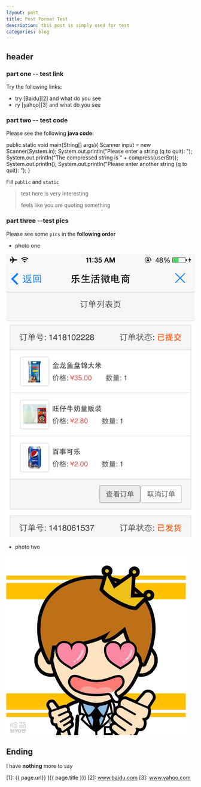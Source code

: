 ```yaml
---
layout: post
title: Post Format Test
description: this post is simply used for test
categories: blog
---
```


## header 

### part one -- test link
Try the following links:

* try [Baidu][2] and what do you see
* ry [yahoo][3] and what do you see


### part two -- test code
Please see the following **java code**:

public static void main(String[] args){
	Scanner input = new Scanner(System.in);
	System.out.println("Please enter a string (q to quit): ");  	
	System.out.println("The compressed string is " + compress(userStr));
	System.out.println();
	System.out.println("Please enter another string (q to quit): ");
}
 	      
Fill `public` and `static`

> text here is very interesting
>
> feels like you are quoting something



### part three --test pics

Please see some `pics` in the **following order**


* photo one

![test1](/images/test/test1.PNG)

* photo two

![test2](/images/test/test2.jpeg)

## Ending
I have **nothing** more to say


[startupjing]:    http://startupjing.github.io  "startupjing"
[1]:    {{ page.url}}  ({{ page.title }})
[2]: www.baidu.com
[3]: www.yahoo.com



